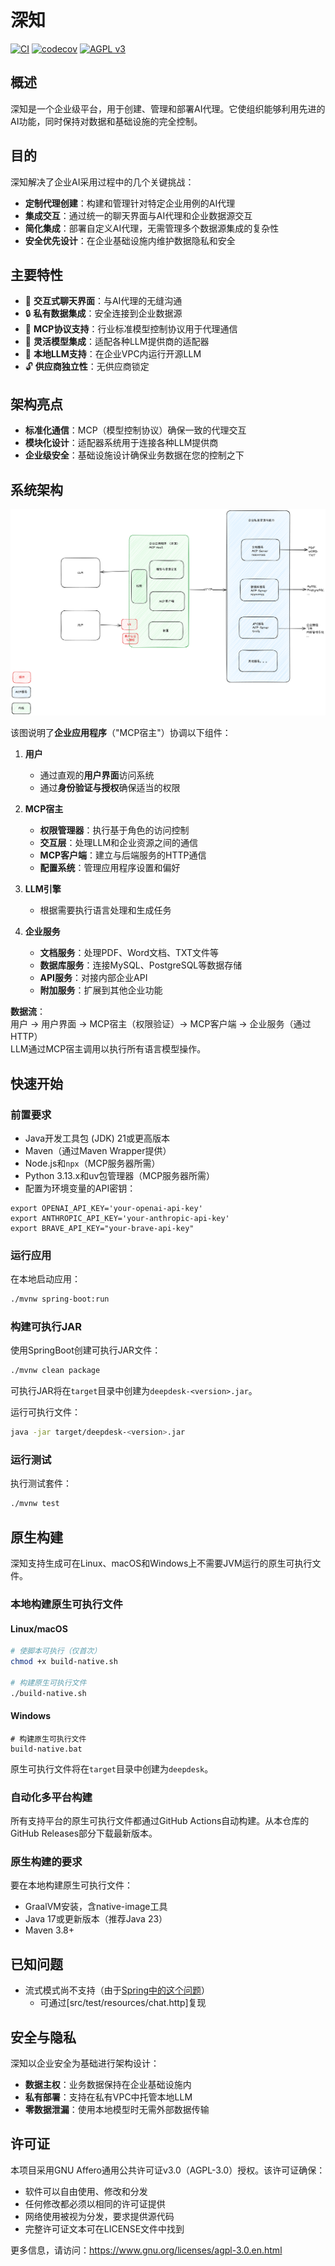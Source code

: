 # 深知
[![CI](https://github.com/moguyn/deepdesk/actions/workflows/ci.yml/badge.svg)](https://github.com/moguyn/deepdesk/actions/workflows/ci.yml)
[![codecov](https://codecov.io/gh/moguyn/deepdesk/graph/badge.svg?token=Q46OP0MTY5)](https://codecov.io/gh/moguyn/deepdesk)
[![AGPL v3](https://img.shields.io/badge/License-AGPL%20v3-blue.svg)](https://www.gnu.org/licenses/agpl-3.0)

## 概述

深知是一个企业级平台，用于创建、管理和部署AI代理。它使组织能够利用先进的AI功能，同时保持对数据和基础设施的完全控制。

## 目的

深知解决了企业AI采用过程中的几个关键挑战：

- **定制代理创建**：构建和管理针对特定企业用例的AI代理
- **集成交互**：通过统一的聊天界面与AI代理和企业数据源交互
- **简化集成**：部署自定义AI代理，无需管理多个数据源集成的复杂性
- **安全优先设计**：在企业基础设施内维护数据隐私和安全

## 主要特性

- 💬 **交互式聊天界面**：与AI代理的无缝沟通
- 🔒 **私有数据集成**：安全连接到企业数据源
- 🔄 **MCP协议支持**：行业标准模型控制协议用于代理通信
- 🔌 **灵活模型集成**：适配各种LLM提供商的适配器
- 🏢 **本地LLM支持**：在企业VPC内运行开源LLM
- 🔓 **供应商独立性**：无供应商锁定

## 架构亮点

- **标准化通信**：MCP（模型控制协议）确保一致的代理交互
- **模块化设计**：适配器系统用于连接各种LLM提供商
- **企业级安全**：基础设施设计确保业务数据在您的控制之下

## 系统架构

![系统架构图](images/archi.png)

该图说明了**企业应用程序**（"MCP宿主"）协调以下组件：

1. **用户**  
   - 通过直观的**用户界面**访问系统
   - 通过**身份验证与授权**确保适当的权限

2. **MCP宿主**  
   - **权限管理器**：执行基于角色的访问控制
   - **交互层**：处理LLM和企业资源之间的通信
   - **MCP客户端**：建立与后端服务的HTTP通信
   - **配置系统**：管理应用程序设置和偏好

3. **LLM引擎**  
   - 根据需要执行语言处理和生成任务

4. **企业服务**  
   - **文档服务**：处理PDF、Word文档、TXT文件等
   - **数据库服务**：连接MySQL、PostgreSQL等数据存储
   - **API服务**：对接内部企业API
   - **附加服务**：扩展到其他企业功能

**数据流**：  
用户 → 用户界面 → MCP宿主（权限验证）→ MCP客户端 → 企业服务（通过HTTP）  
LLM通过MCP宿主调用以执行所有语言模型操作。

## 快速开始

### 前置要求

- Java开发工具包 (JDK) 21或更高版本
- Maven（通过Maven Wrapper提供）
- Node.js和`npx`（MCP服务器所需）
- Python 3.13.x和uv包管理器（MCP服务器所需）
- 配置为环境变量的API密钥：

```shell
export OPENAI_API_KEY='your-openai-api-key'
export ANTHROPIC_API_KEY='your-anthropic-api-key'
export BRAVE_API_KEY="your-brave-api-key"
```

### 运行应用

在本地启动应用：

```bash
./mvnw spring-boot:run
```

### 构建可执行JAR

使用SpringBoot创建可执行JAR文件：

```bash
./mvnw clean package
```

可执行JAR将在`target`目录中创建为`deepdesk-<version>.jar`。

运行可执行文件：

```bash
java -jar target/deepdesk-<version>.jar
```

### 运行测试

执行测试套件：

```bash
./mvnw test
```

## 原生构建

深知支持生成可在Linux、macOS和Windows上不需要JVM运行的原生可执行文件。

### 本地构建原生可执行文件

#### Linux/macOS

```bash
# 使脚本可执行（仅首次）
chmod +x build-native.sh

# 构建原生可执行文件
./build-native.sh
```

#### Windows

```batch
# 构建原生可执行文件
build-native.bat
```

原生可执行文件将在`target`目录中创建为`deepdesk`。

### 自动化多平台构建

所有支持平台的原生可执行文件都通过GitHub Actions自动构建。从本仓库的GitHub Releases部分下载最新版本。

### 原生构建的要求

要在本地构建原生可执行文件：

- GraalVM安装，含native-image工具
- Java 17或更新版本（推荐Java 23）
- Maven 3.8+

## 已知问题

- 流式模式尚不支持（由于[Spring中的这个问题](https://github.com/spring-projects/spring-ai/issues/2341)）
   - 可通过[src/test/resources/chat.http]复现

## 安全与隐私

深知以企业安全为基础进行架构设计：

- **数据主权**：业务数据保持在企业基础设施内
- **私有部署**：支持在私有VPC中托管本地LLM
- **零数据泄漏**：使用本地模型时无需外部数据传输

## 许可证

本项目采用GNU Affero通用公共许可证v3.0（AGPL-3.0）授权。该许可证确保：

- 软件可以自由使用、修改和分发
- 任何修改都必须以相同的许可证提供
- 网络使用被视为分发，要求提供源代码
- 完整许可证文本可在LICENSE文件中找到

更多信息，请访问：https://www.gnu.org/licenses/agpl-3.0.en.html
